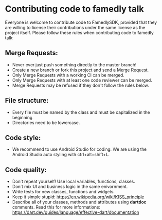 # Contributing code to famedly talk

Everyone is welcome to contribute code to FamedlySDK, provided that they are willing to license their contributions under the same license as the project itself.
Please follow these rules when contributing code to famedly talk:

## Merge Requests:
- Never ever just push something directly to the master branch!
- Create a new branch or fork this project and send a Merge Request.
- Only Merge Requests with a working CI can be merged.
- Only Merge Requests with at least one code reviewer can be merged.
- Merge Requests may be refused if they don't follow the rules below.

## File structure:
- Every file must be named by the class and must be capitalized in the beginning.
- Directories need to be lowercase.

## Code style:
- We recommend to use Android Studio for coding. We are using the Android Studio auto styling with ctrl+alt+shift+L.

## Code quality:
- Don't repeat yourself! Use local variables, functions, classes.
- Don't mix UI and business logic in the same enivornment.
- Write tests for new classes, functions and widgets.
- Keep it simple stupid: https://en.wikipedia.org/wiki/KISS_principle
- Describe all of your classes, methods and attributes using **dartdoc** comments. Read this for more informations: https://dart.dev/guides/language/effective-dart/documentation